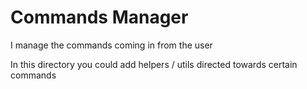 # Commands Manager

I manage the commands coming in from the user

In this directory you could add helpers / utils directed towards certain commands